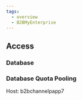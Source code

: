 ```yaml
---
tags:
  - overview
  - B2BMyEnterprise
---
```


## Access

### Database

### Database Quota Pooling

Host: b2bchannelpapp7
